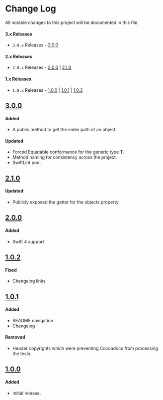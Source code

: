 # Change Log
All notable changes to this project will be documented in this file.

#### 3.x Releases
- `3.0.x` Releases - [3.0.0](#300)

#### 2.x Releases
- `2.0.x` Releases - [2.0.0](#200) | [2.1.0](#210)

#### 1.x Releases
- `1.0.x` Releases - [1.0.0](#100) | [1.0.1](#101) | [1.0.2](#102)

## [3.0.0](https://github.com/skladek/SKTableViewDataSource/releases/tag/3.0.0)

#### Added
- A public method to get the index path of an object.

#### Updated
- Forced Equatable conformance for the generic type T.
- Method naming for consistency across the project.
- SwiftLint pod.

## [2.1.0](https://github.com/skladek/SKTableViewDataSource/releases/tag/2.1.0)

#### Updated
- Publicly exposed the getter for the objects property

## [2.0.0](https://github.com/skladek/SKTableViewDataSource/releases/tag/2.0.0)

#### Added
- Swift 4 support

## [1.0.2](https://github.com/skladek/SKTableViewDataSource/releases/tag/1.0.2)

#### Fixed
- Changelog links

## [1.0.1](https://github.com/skladek/SKTableViewDataSource/releases/tag/1.0.1)

#### Added
- README navigation
- Changelog

#### Removed
- Header copyrights which were preventing Cocoadocs from processing the tests.

## [1.0.0](https://github.com/skladek/SKTableViewDataSource/releases/tag/1.0.0)

#### Added
- Initial release.
